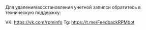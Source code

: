 Для удаления/восстановления учетной запилси обратитесь в техническую поддержку:

VK: https://vk.com/rpminfo
Tg: https://t.me/FeedbackRPMbot
